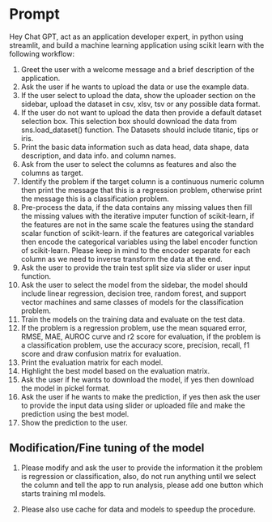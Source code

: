 # Prompt 

Hey Chat GPT, act as an application developer expert, in python using streamlit, and build a machine learning application using scikit learn with the following workflow:

1. Greet the user with a welcome message and a brief description of the application.
2. Ask the user if he wants to upload the data or use the example data.
3. If the user select to upload the data, show the uploader section on the sidebar, upload the dataset in csv, xlsv, tsv or any possible data format.
4. If the user do not want to upload the data then provide a default dataset selection box. This selection box should download the data from sns.load_dataset() function. The Datasets should include titanic, tips or iris.
5. Print the basic data information such as data head, data shape, data description, and data info. and column names.
6. Ask from the user to select the columns as features and also the columns as target.
7. Identify the problem if the target column is a continuous numeric column then print the message that this is a regression problem, otherwise print the message this is a classification problem.
8. Pre-process the data, if the data contains any missing values then fill the missing values with the iterative imputer function of scikit-learn, if the features are not in the same scale the features using the standard scalar function of scikit-learn. if the features are categorical variables then encode the categorical variables using the label encoder function of scikit-learn. Please keep in mind to the encoder separate for each column as we need to inverse transform the data at the end.
9. Ask the user to provide the train test split size via slider or user input function.
10. Ask the user to select the model from the sidebar, the model should include linear regression, decision tree, random forest, and support vector machines and same classes of models for the classification problem.
11. Train the models on the training data and evaluate on the test data.
12. If the problem is a regression problem, use the mean squared error, RMSE, MAE, AUROC curve and r2 score for evaluation, if the problem is a classification problem, use the accuracy score, precision, recall, f1 score and draw confusion matrix for evaluation.
13. Print the evaluation matrix for each model.
14. Highlight the best model based on the evaluation matrix.
15. Ask the user if he wants to download the model, if yes then download the model in pickel format.
16. Ask the user if he wants to make the prediction, if yes then ask the user to provide the input data using slider or uploaded file and make the prediction using the best model.
17. Show the prediction to the user.


## Modification/Fine tuning of the model
1. Please modify and ask the user to provide the information it the problem is regression or classification, also, do not run anything until we select the column and tell the app to run analysis, please add one button which starts training ml models.

2. Please also use cache for data and models to speedup the procedure.
